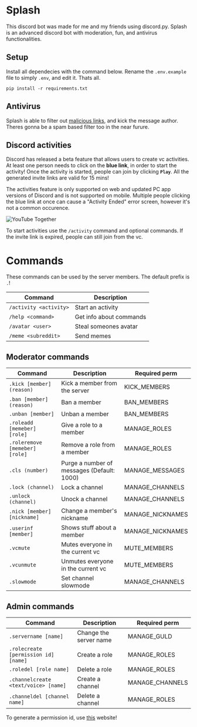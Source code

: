 # Splash
This discord bot was made for me and my friends using discord.py. Splash is an advanced discord bot with moderation, fun, and antivirus functionalities.

## Setup
Install all dependecies with the command below. Rename the `.env.example` file to simply `.env`, and edit it. Thats all.
```
pip install -r requirements.txt
```
## Antivirus
Splash is able to filter out [malicious links](https://github.com/Tibor309/splash/blob/main/utils/blacklist.txt), and kick the message author. Theres gonna be a spam based filter too in the near furure.

## Discord activities
Discord has released a beta feature that allows users to create vc activities. At least one person needs to click on the <strong>blue link</strong>, in order to start the activity! Once the activity is started, people can join by clicking **`Play`**. All the generated invite links are valid for 15 mins!
 
The activities feature is only supported on web and updated PC app versions of Discord and is not supported on mobile.
Multiple people clicking the blue link at once can cause a "Activity Ended" error screen, however it's not a common occurence.


![YouTube Together](https://cdn.discordapp.com/attachments/678298437854298122/860210751448547328/msedge_HpqALcJCcD.png)

To start activities use the `/activity` command and optional commands. If the invite link is expired, people can still join from the vc.

# Commands
These commands can be used by the server members. The default prefix is `.`!


| Command | Description |
| --- | --- | 
| `/activity <activity>` | Start an activity |
| `/help <command>` | Get info about commands |
| `/avatar <user>` | Steal someones avatar |
| `/meme <subreddit>` | Send memes |

## Moderator commands
| Command | Description | Required perm |
| --- | --- | --- |
| `.kick [member] (reason)` | Kick a member from the server | KICK_MEMBERS |
| `.ban [member] (reason)` | Ban a member | BAN_MEMBERS |
| `.unban [member]` | Unban a member | BAN_MEMBERS |
| `.roleadd [memeber] [role]` | Give a role to a member | MANAGE_ROLES |
| `.roleremove [memeber] [role]` | Remove a role from a member | MANAGE_ROLES |
| `.cls (number)` | Purge a number of messages (Default: 1000) | MANAGE_MESSAGES |
| `.lock (channel)` | Lock a channel | MANAGE_CHANNELS |
| `.unlock (channel)` | Unock a channel | MANAGE_CHANNELS |
| `.nick [member] [nickname]` | Change a member's nickname | MANAGE_NICKNAMES |
| `.userinf [member]` | Shows stuff about a member | MANAGE_NICKNAMES |
| `.vcmute` | Mutes everyone in the current vc | MUTE_MEMBERS |
| `.vcunmute` | Unmutes everyone in the current vc | MUTE_MEMBERS |
| `.slowmode` | Set channel slowmode | MANAGE_CHANNELS |

## Admin commands
| Command | Description | Required perm |
| --- | --- | --- |
| `.servername [name]` | Change the server name | MANAGE_GULD |
| `.rolecreate [permission id] [name]` | Create a role | MANAGE_ROLES |
| `.roledel [role name]` | Delete a role | MANAGE_ROLES |
| `.channelcreate <text/voice> [name]` | Create a channel| MANAGE_CHANNELS |
| `.channeldel [channel name]` | Delete a channel | MANAGE_ROLES |

To generate a permission id, use [this](https://discordapi.com/permissions.html) website!